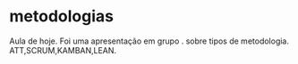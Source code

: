 # metodologias
Aula de hoje. 
Foi uma apresentação em grupo .
sobre tipos de metodologia.
ATT,SCRUM,KAMBAN,LEAN.

